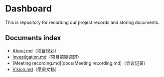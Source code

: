 # Dashboard
This is repository for recording our project records and storing documents.

## Documents index

- [About.md](docs/About.md)（项目规划）
- [Investigation.md](docs/Investigation.md)（项目前期调研）
- [Meeting recording.md](docs/Meeting recording.md)（会议记录）
- [Vision.md](docs/Vision.md)（愿景文档）

